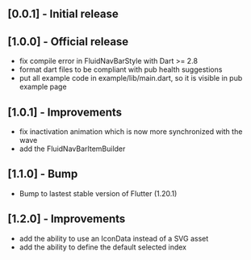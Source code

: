 ## [0.0.1] - Initial release

## [1.0.0] - Official release
  - fix compile error in FluidNavBarStyle with Dart >= 2.8
  - format dart files to be compliant with pub health suggestions
  - put all example code in example/lib/main.dart, so it is visible in pub example page


## [1.0.1] - Improvements
  - fix inactivation animation which is now more synchronized with the wave
  - add the FluidNavBarItemBuilder
  
## [1.1.0] - Bump
  - Bump to lastest stable version of Flutter (1.20.1)
    
## [1.2.0] - Improvements
  - add the ability to use an IconData instead of a SVG asset  
  - add the ability to define the default selected index 
      
